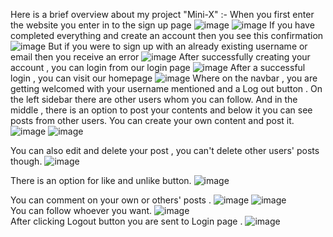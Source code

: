 Here is a brief overview about my project "Mini-X" :-
When you first enter the website you enter in to the sign up page 
![image](https://github.com/user-attachments/assets/333a31a9-f05d-49a0-81d6-67f702421ea5)
![image](https://github.com/user-attachments/assets/7515fcd9-7a8b-4ce5-a35d-0de664f534d6)
If you have completed everything and create an account then you see this confirmation 
![image](https://github.com/user-attachments/assets/1535df6d-a459-4901-a372-4ef1a8c362b2)
But if you were to sign up with an already existing username or email then you receive an error
![image](https://github.com/user-attachments/assets/581b799a-21a6-4725-82a0-addd96125bc3)
After successfully creating your account , you can login from our login page
![image](https://github.com/user-attachments/assets/ff910284-d68d-4c51-9965-5cc3b4d36da7)
After a successful login , you can visit our homepage 
![image](https://github.com/user-attachments/assets/0454f1ce-fbad-4553-b9bd-166bc4ff7528)
Where on the navbar , you are getting welcomed with your username mentioned and a Log out button . On the left sidebar there are other users whom you can follow. And in the middle , there is an option to post your contents and below it you can see posts from other users.
You can create your own content and post it.
![image](https://github.com/user-attachments/assets/aa9cfc1b-9b3a-4d85-92fc-03b56a7dbbad)
![image](https://github.com/user-attachments/assets/bca5a6a7-33c9-4124-bf57-e3909aa9260b)

You can also edit and delete your post , you can't delete other users' posts though.
![image](https://github.com/user-attachments/assets/fddfd150-92d7-4799-a78e-9292af2cda6e)

There is an option for like and unlike button.
![image](https://github.com/user-attachments/assets/756aaa3b-df4e-4895-881f-920cc8ff65ef)

You can comment on your own or others' posts .
![image](https://github.com/user-attachments/assets/e83fdcb8-1366-41ba-a19b-6299e7e80192)
![image](https://github.com/user-attachments/assets/326d8b37-9189-4134-a9ea-0f1f4f24aeb8)
<br>
You can follow whoever you want.
![image](https://github.com/user-attachments/assets/4ebdb55d-938e-4103-bb0b-55f16e13ac88)
<br>
After clicking Logout button you are sent to Login page .
![image](https://github.com/user-attachments/assets/296e847d-b2e0-4cbf-848e-76fb57b81b76)
